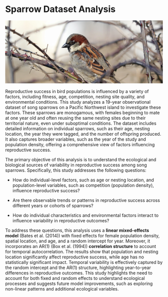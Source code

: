 # Sparrow Dataset Analysis

![](images/song_sparrow_1.jpg)

Reproductive success in bird populations is influenced by a variety of factors, including fitness, age, competition, nesting site quality, and environmental conditions. This study analyzes a 19-year observational dataset of song sparrows on a Pacific Northwest island to investigate these factors. These sparrows are monogamous, with females beginning to mate at one year old and often reusing the same nesting sites due to their territorial nature, even under suboptimal conditions. The dataset includes detailed information on individual sparrows, such as their age, nesting location, the year they were tagged, and the number of offspring produced. It also captures broader variables, such as the year of the study and population density, offering a comprehensive view of factors influencing reproductive success.


The primary objective of this analysis is to understand the ecological and biological sources of variability in reproductive success among song sparrows. Specifically, this study addresses the following questions:

- How do individual-level factors, such as age or nesting location, and population-level variables, such as competition (population density), influence reproductive success?

- Are there observable trends or patterns in reproductive success across different years or cohorts of sparrows?

- How do individual characteristics and environmental factors interact to influence variability in reproductive outcomes?

To address these questions, this analysis uses a **linear mixed-effects model** (Bates et al. (2014)) with fixed effects for female population density, spatial location, and age, and a random intercept for year. Moreover, it incorporates an AR(1) (Box et al. (1994)) **correlation structure** to account for temporal autocorrelation. The results show that population and nesting location significantly affect reproductive success, while age has no statistically significant impact. Temporal variability is effectively captured by the random intercept and the AR(1) structure, highlighting year-to-year differences in reproductive outcomes. This study highlights the need to account for both fixed and random effects to understand ecological processes and suggests future model improvements, such as exploring non-linear patterns and additional ecological variables.
